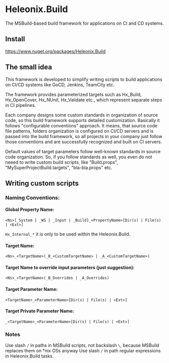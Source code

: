 # Heleonix.Build

The MSBuild-based build framework for applications on CI and CD systems.

## Install

https://www.nuget.org/packages/Heleonix.Build

## The small idea

This framework is developed to simplify writing scripts to build applications on CI/CD systems like GoCD, Jenkins, TeamCity etc.

The framework provides parameterized targets such as Hx_Build, Hx_OpenCover, Hx_NUnit, Hx_Validate etc., which represent separate steps in CI pipelines.

Each company designs some custom standards in organization of source code, so this build framework supports detailed customization.
Basically it follows "configurable conventions" approach.
It means, that source code file patterns, folders organization is configured on CI/CD servers and is passed into the build framework,
so all projects in your company just follow those conventions and are successfully recognized and built on CI servers.

Default values of target parameters follow well-known standards in source code organization.
So, if you follow standards as well, you even do not neeed to write custom build scripts, like "Build.props", "MySuperProjectBuild.targets", "bla-bla.props" etc.

## Writing custom scripts

### Naming Conventions:

#### Global Property Name:
`<Ns>[_System | _WS | _Input | _Build]_<PropertyName>[Dir(s) | File(s) | <Ext>]`

`Hx_Internal_*` it is only to be used within the Heleonix.Build.

#### Target Name:
`<Ns>_<TargetName>(_B_<CustomTargetName> | _A_<CustomTargetName>)`

#### Target Name to override input parameters (just suggestion):
`<Ns>_<TargetName>(_B_Overrides | _A_Overrides)`

#### Target Parameter Name:
`<TargetName>_<ParameterName>[Dir(s) | File(s) | <Ext>]`

#### Target Private Parameter Name:
`_<TargetName>_<ParameterName>[Dir(s) | File(s) | <Ext>]`

### Notes
Use slash `/` in paths in MSBuild scripts, not backslash `\`, because MSBuild replaces them on *nix OSs anyway
Use slash `/` in path regular expressions in Heleonix.Build tasks.